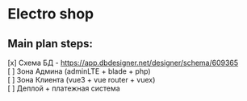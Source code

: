# Electro shop

## Main plan steps:

[x] Схема БД - https://app.dbdesigner.net/designer/schema/609365    
[ ] Зона Админа (adminLTE + blade + php)    
[ ] Зона Клиента (vue3 + vue router + vuex)    
[ ] Деплой + платежная система  

